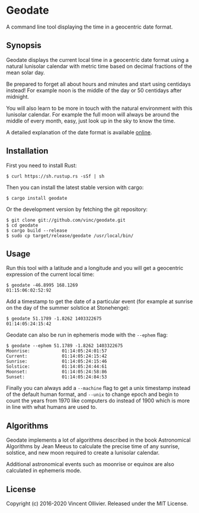 Geodate
=======

A command line tool displaying the time in a geocentric date format.


Synopsis
--------

Geodate displays the current local time in a geocentric date format using a
natural lunisolar calendar with metric time based on decimal fractions of the
mean solar day.

Be prepared to forget all about hours and minutes and start using centidays
instead! For example noon is the middle of the day or 50 centidays after
midnight.

You will also learn to be more in touch with the natural environment with this
lunisolar calendar. For example the full moon will always be around the middle
of every month, easy, just look up in the sky to know the time.

A detailed explanation of the date format is available
[online](https://vinc.cc/units/geodate).


Installation
------------

First you need to install Rust:

    $ curl https://sh.rustup.rs -sSf | sh

Then you can install the latest stable version with cargo:

    $ cargo install geodate

Or the development version by fetching the git repository:

    $ git clone git://github.com/vinc/geodate.git
    $ cd geodate
    $ cargo build --release
    $ sudo cp target/release/geodate /usr/local/bin/


Usage
-----

Run this tool with a latitude and a longitude and you will get a geocentric
expression of the current local time:

    $ geodate -46.8995 168.1269
    01:15:06:02:52:92

Add a timestamp to get the date of a particular event (for example at sunrise
on the day of the summer solstice at Stonehenge):

    $ geodate 51.1789 -1.8262 1403322675
    01:14:05:24:15:42

Geodate can also be run in ephemeris mode with the `--ephem` flag:

    $ geodate --ephem 51.1789 -1.8262 1403322675
    Moonrise:            01:14:05:24:01:57
    Current:             01:14:05:24:15:42
    Sunrise:             01:14:05:24:15:46
    Solstice:            01:14:05:24:44:61
    Moonset:             01:14:05:24:58:86
    Sunset:              01:14:05:24:84:53

Finally you can always add a `--machine` flag to get a unix timestamp
instead of the default human format, and `--unix` to change epoch and
begin to count the years from 1970 like computers do instead of 1900
which is more in line with what humans are used to.


Algorithms
----------

Geodate implements a lot of algorithms described in the book Astronomical
Algorithms by Jean Meeus to calculate the precise time of any sunrise,
solstice, and new moon required to create a lunisolar calendar.

Additional astronomical events such as moonrise or equinox are also calculated
in ephemeris mode.


License
-------

Copyright (c) 2016-2020 Vincent Ollivier. Released under the MIT License.

